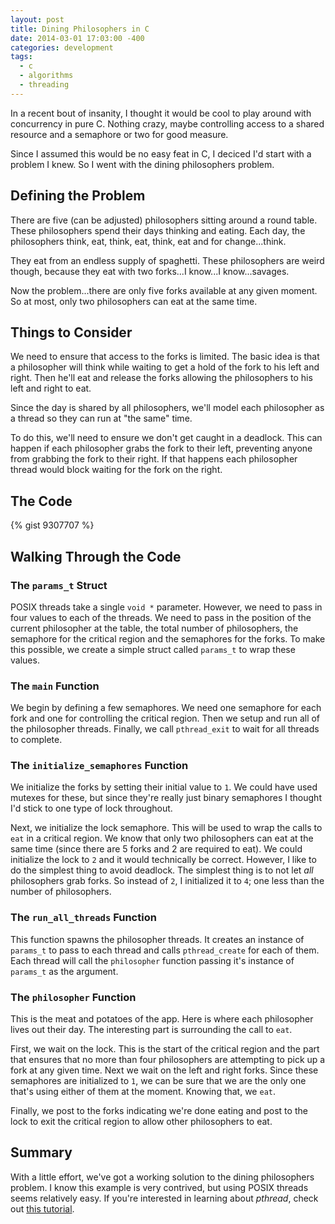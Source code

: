 ```yaml
---
layout: post
title: Dining Philosophers in C
date: 2014-03-01 17:03:00 -400
categories: development
tags:
  - c
  - algorithms
  - threading
---
```

In a recent bout of insanity, I thought it would be cool to play around with concurrency in pure
C. Nothing crazy, maybe controlling access to a shared resource and a semaphore or two for good
measure.

Since I assumed this would be no easy feat in C, I deciced I'd start with a problem I knew. So I
went with the dining philosophers problem.

## Defining the Problem

There are five (can be adjusted) philosophers sitting around a round table. These philosophers spend
their days thinking and eating. Each day, the philosophers think, eat, think, eat, think, eat and
for change...think.

They eat from an endless supply of spaghetti. These philosophers are weird though, because they eat with two
forks...I know...I know...savages.

Now the problem...there are only five forks available at any given moment. So at most, only two
philosophers can eat at the same time.

## Things to Consider 

We need to ensure that access to the forks is limited. The basic idea is that a philosopher will
think while waiting to get a hold of the fork to his left and right. Then he'll eat and release the
forks allowing the philosophers to his left and right to eat.

Since the day is shared by all philosophers, we'll model each philosopher as a thread so they can
run at "the same" time. 

To do this, we'll need to ensure we don't get caught in a deadlock. This can
happen if each philosopher grabs the fork to their left, preventing anyone from grabbing the
fork to their right. If that happens each philosopher thread
would block waiting for the fork on the right.
 
## The Code

{% gist 9307707 %}

## Walking Through the Code

### The `params_t` Struct

POSIX threads take a single `void *` parameter. However, we need to pass in four values to each of
the threads. We need to pass in the position of the current philosopher at the table, the total
number of philosophers, the semaphore for the critical region and the semaphores for the forks. To
make this possible, we create a simple struct called `params_t` to wrap these values.

### The `main` Function

We begin by defining a few semaphores. We need one semaphore for each fork and one for controlling
the critical region. Then we setup and run all of the philosopher threads. Finally, we call
`pthread_exit` to wait for all threads to complete.

### The `initialize_semaphores` Function

We initialize the forks by setting their initial value to `1`. We could have used mutexes for
these, but since they're really just binary semaphores I thought I'd stick to one type of
lock throughout.

Next, we initialize the lock semaphore. This will be used to wrap the calls to `eat` in a critical
region. We know that only two philosophers can eat at the same time (since there are 5 forks and 2
are required to eat). We could initialize the lock to `2` and it would technically be correct.
However, I like to do the simplest thing to avoid deadlock. The simplest thing is to not let
_all_ philosophers grab forks. So instead of `2`, I initialized it to `4`; one less than the number of philosophers.

### The `run_all_threads` Function

This function spawns the philosopher threads. It creates an instance of `params_t` to pass to
each thread and calls `pthread_create` for each of them. Each thread will call the `philosopher`
function passing it's instance of `params_t` as the argument.

### The `philosopher` Function

This is the meat and potatoes of the app. Here is where each philosopher lives out their day. The
interesting part is surrounding the call to `eat`.

First, we wait on the lock. This is the start of the critical region and the part that ensures that no more than
four philosophers are attempting to pick up a fork at any given time. Next we wait on the left and
right forks. Since these semaphores are initialized to `1`, we can be sure that we are the only
one that's using either of them at the moment. Knowing that, we `eat`.

Finally, we post to the forks indicating we're done eating and post to the lock to exit the
critical region to allow other philosophers to eat.

## Summary

With a little effort, we've got a working solution to the dining philosophers problem. I know this example is very contrived, but using POSIX threads seems relatively easy. If you're
interested in learning about _pthread_, check out [this
tutorial](https://computing.llnl.gov/tutorials/pthreads/).
